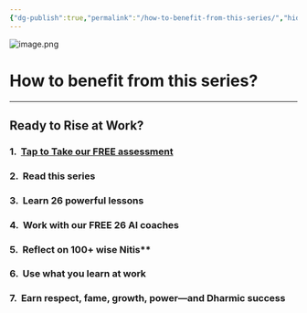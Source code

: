 ```yaml
---
{"dg-publish":true,"permalink":"/how-to-benefit-from-this-series/","hide":true}
---
```


![image.png](/img/user/image.png)

# How to benefit from this series?

----

## Ready to Rise at Work?

### 1.  [Tap to Take our FREE assessment](https://storydharma.itch.io/dharmic-assessment)

### 2.  Read this series

### 3.  Learn 26 powerful lessons

### 4.  Work with our FREE 26 AI coaches

### 5.  Reflect on 100+ wise Nitis**

###  6.  Use what you learn at work

###  7.  Earn respect, fame, growth, power—and Dharmic success